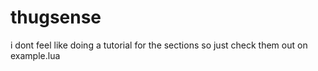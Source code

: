 # thugsense
i dont feel like doing a tutorial for the sections so just check them out on example.lua
